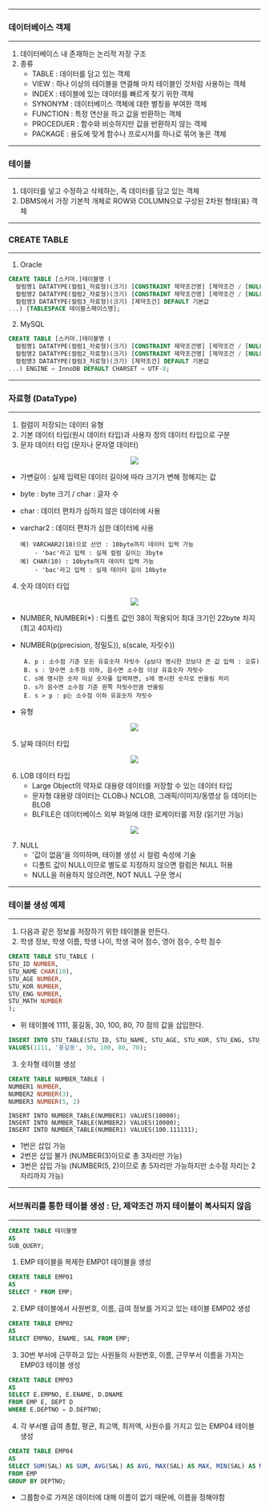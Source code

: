 -----
### 데이터베이스 객체
-----
1. 데이터베이스 내 존재하는 논리적 저장 구조
2. 종류
   - TABLE : 데이터를 담고 있는 객체
   - VIEW : 하나 이상의 테이블을 연결해 마치 테이블인 것처럼 사용하는 객체
   - INDEX : 테이블에 있는 데이터를 빠르게 찾기 위한 객체
   - SYNONYM : 데이터베이스 객체에 대한 별칭을 부여한 객체
   - FUNCTION : 특정 연산을 하고 값을 반환하는 객체
   - PROCEDUER : 함수와 비슷하지만 값을 반환하지 않는 객체
   - PACKAGE : 용도에 맞게 함수나 프로시저를 하나로 묶어 놓은 객체

-----
### 테이블
-----
1. 데이터를 넣고 수정하고 삭제하는, 즉 데이터를 담고 있는 객체
2. DBMS에서 가장 기본적 개체로 ROW와 COLUMN으로 구성된 2차원 형태(표) 객체

-----
### CREATE TABLE
-----
1. Oracle
```sql
CREATE TABLE [스키마.]테이블명 (
  컬럼명1 DATATYPE(컬럼1_자료형)(크기) [CONSTRAINT 제약조건명] [제약조건 / [NULL, NOT NULL]]
  컬럼명2 DATATYPE(컬럼2_자료형)(크기) [CONSTRAINT 제약조건명] [제약조건 / [NULL, NOT NULL]]
  컬럼명3 DATATYPE(컬럼3_자료형)(크기) [제약조건] DEFAULT 기본값 
...) [TABLESPACE 테이블스페이스명];
```

2. MySQL
```sql
CREATE TABLE [스키마.]테이블명 (
  컬럼명1 DATATYPE(컬럼1_자료형)(크기) [CONSTRAINT 제약조건명] [제약조건 / [NULL, NOT NULL]]
  컬럼명2 DATATYPE(컬럼2_자료형)(크기) [CONSTRAINT 제약조건명] [제약조건 / [NULL, NOT NULL]]
  컬럼명3 DATATYPE(컬럼3_자료형)(크기) [제약조건] DEFAULT 기본값 
...) ENGINE = InnoDB DEFAULT CHARSET = UTF-8;
```

-----
### 자료형 (DataType)
-----
1. 컬럼이 저장되는 데이터 유형
2. 기본 데이터 타입(원시 데이터 타입)과 사용자 정의 데이터 타입으로 구분
3. 문자 데이터 타입 (문자나 문자열 데이터)
<div align = "center">
<img src = "https://github.com/sooyounghan/DataBase/assets/34672301/d6acf32c-dac4-4f1b-836d-760eabcc62e2">
</div>   

  - 가변길이 : 실제 입력된 데이터 길이에 따라 크기가 변해 정해지는 값
  - byte : byte 크기 / char : 글자 수
  - char : 데이터 편차가 심하지 않은 데이터에 사용
  - varchar2 : 데이터 편차가 심한 데이터에 사용

        예) VARCHAR2(10)으로 선언 : 10byte까지 데이터 입력 가능
            - 'bac'라고 입력 : 실제 컬럼 길이는 3byte
        예) CHAR(10) : 10byte까지 데이터 입력 가능
            - 'bac'라고 입력 : 실제 데이터 길이 10byte

4. 숫자 데이터 타입
<div align = "center">
<img src = "https://github.com/sooyounghan/DataBase/assets/34672301/62fbaf0f-1a6b-4223-8bba-cd13bbbcf3e3">
</div>   

  - NUMBER, NUMBER(*) : 디폴트 값인 38이 적용되어 최대 크기인 22byte 차지 (최고 40자리)
  - NUMBER(p(precision, 정밀도)), s(scale, 자릿수))

         A. p : 소수점 기준 모든 유효숫자 자릿수 (p보다 명시한 것보다 큰 값 입력 : 오류)
         B. s : 양수면 소주점 이하, 음수면 소수점 이상 유효숫자 자릿수
         C. s에 명시한 숫자 이상 숫자를 입력하면, s에 명시한 숫자로 반올림 처리
         D. s가 음수면 소수점 기준 왼쪽 자릿수만큼 반올림
         E. s > p : p는 소수점 이하 유효숫자 자릿수

  - 유형
<div align = "center">
<img src = "https://github.com/sooyounghan/DataBase/assets/34672301/76f949a5-7608-4451-bec8-49972c767f7f">
</div>

5. 날짜 데이터 타입
<div align = "center">
<img src = "https://github.com/sooyounghan/DataBase/assets/34672301/526438e3-9dce-49d7-aa94-7af2606bbb4f">
</div>

6. LOB 데이터 타입
   - Large Object의 약자로 대용량 데이터를 저장할 수 있는 데이터 타입
   - 문자형 대용량 데이터는 CLOB나 NCLOB, 그래픽/이미지/동영상 등 데이터는 BLOB
   - BLFILE은 데이터베이스 외부 파일에 대한 로케이터를 저장 (읽기만 가능)
<div align = "center">
<img src = "https://github.com/sooyounghan/DataBase/assets/34672301/f74261eb-569c-42d6-b66b-ed9bd6af25ce">
</div>

7. NULL
   - '값이 없음'을 의미하며, 테이블 생성 시 컬럼 속성에 기술
   - 디폴트 값이 NULL이므로 별도로 지정하지 않으면 컬럼은 NULL 허용
   - NULL을 허용하지 않으려면, NOT NULL 구문 명시

-----
### 테이블 생성 예제
-----
1. 다음과 같은 정보를 저장하기 위한 테이블을 만든다.
2. 학생 정보, 학생 이름, 학생 나이, 학생 국어 점수, 영어 점수, 수학 점수
```sql
CREATE TABLE STU_TABLE (
STU_ID NUMBER,
STU_NAME CHAR(10),
STU_AGE NUMBER,
STU_KOR NUMBER,
STU_ENG NUMBER,
STU_MATH NUMBER
);
```

   - 위 테이블에 1111, 홍길동, 30, 100, 80, 70 점의 값을 삽입한다.
```sql
INSERT INTO STU_TABLE(STU_ID, STU_NAME, STU_AGE, STU_KOR, STU_ENG, STU_MATH)
VALUES(1111, '홍길동', 30, 100, 80, 70);
```

3. 숫자형 테이블 생성
```sql
CREATE TABLE NUMBER_TABLE (
NUMBER1 NUMBER,
NUMBER2 NUMBER(3),
NUMBER3 NUMBER(5, 2)
```

```
INSERT INTO NUMBER_TABLE(NUMBER1) VALUES(10000);
INSERT INTO NUMBER_TABLE(NUMBER2) VALUES(10000);
INSERT INTO NUMBER_TABLE(NUMBER1) VALUES(100.111111);
```
  -  1번은 삽입 가능
  -  2번은 삽입 불가 (NUMBER(3)이므로 총 3자리만 가능)
  -  3번은 삽입 가능 (NUMBER(5, 2)이므로 총 5자리만 가능하지만 소수점 자리는 2자리까지 가능)

-----
### 서브쿼리를 통한 테이블 생성 : 단, 제약조건 까지 테이블이 복사되지 않음
-----
```sql
CREATE TABLE 테이블명
AS
SUB_QUERY;
```
1. EMP 테이블을 복제한 EMP01 테이블을 생성
```sql
CREATE TABLE EMP01
AS
SELECT * FROM EMP;
```

2. EMP 테이블에서 사원번호, 이름, 급여 정보를 가지고 있는 테이블 EMP02 생성
```sql
CREATE TABLE EMP02
AS
SELECT EMPNO, ENAME, SAL FROM EMP;
```

3. 30번 부서에 근무하고 있는 사원들의 사원번호, 이름, 근무부서 이름을 가지는 EMP03 테이블 생성
```sql
CREATE TABLE EMP03
AS
SELECT E.EMPNO, E.ENAME, D.DNAME
FROM EMP E, DEPT D
WHERE E.DEPTNO = D.DEPTNO;
```

4. 각 부서별 급여 총합, 평균, 최고액, 최저액, 사원수를 가지고 있는 EMP04 테이블 생성
```sql
CREATE TABLE EMP04
AS
SELECT SUM(SAL) AS SUM, AVG(SAL) AS AVG, MAX(SAL) AS MAX, MIN(SAL) AS MIN, COUNT(SAL) AS COUNT
FROM EMP 
GROUP BY DEPTNO;
```
  - 그룹함수로 가져온 데이터에 대해 이름이 없기 때문에, 이름을 정해야함
